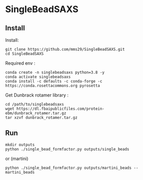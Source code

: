 # SingleBeadSAXS

## Install
Install:
```
git clone https://github.com/mms29/SingleBeadSAXS.git
cd SingleBeadSAXS
```

Required env : 
```
conda create -n singlebeadsaxs python=3.8 -y
conda activate singlebeadsaxs
conda install -c defaults -c conda-forge -c https://conda.rosettacommons.org pyrosetta
```
Get Dunbrack rotamer library : 
```
cd /path/to/singlebeadsaxs
wget https://dl.fbaipublicfiles.com/protein-ebm/dunbrack_rotamer.tar.gz
tar xzvf dunbrack_rotamer.tar.gz
```


## Run
```
mkdir outputs
python ./single_bead_formfactor.py outputs/single_beads
```
or (martini)
```
python ./single_bead_formfactor.py outputs/martini_beads --martini_beads
```
